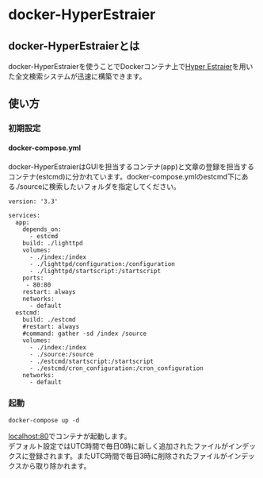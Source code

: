 # docker-HyperEstraier
## docker-HyperEstraierとは
docker-HyperEstraierを使うことでDockerコンテナ上で[Hyper Estraier](https://dbmx.net/hyperestraier/)を用いた全文検索システムが迅速に構築できます。

## 使い方
### 初期設定
#### docker-compose.yml
docker-HyperEstraierはGUIを担当するコンテナ(app)と文章の登録を担当するコンテナ(estcmd)に分かれています。docker-compose.ymlのestcmd下にある./sourceに検索したいフォルダを指定してください。
```
version: '3.3'

services:
  app:
    depends_on:
      - estcmd 
    build: ./lighttpd
    volumes:
      - ./index:/index
      - ./lighttpd/configuration:/configuration
      - ./lighttpd/startscript:/startscript
    ports: 
     - 80:80
    restart: always
    networks:
      - default
  estcmd:
    build: ./estcmd
    #restart: always
    #command: gather -sd /index /source
    volumes:
      - ./index:/index
      - ./source:/source
      - ./estcmd/startscript:/startscript
      - ./estcmd/cron_configuration:/cron_configuration
    networks:
      - default
```

### 起動
```
docker-compose up -d
```
[localhost:80](http://localhost:80)でコンテナが起動します。  
デフォルト設定ではUTC時間で毎日0時に新しく追加されたファイルがインデックスに登録されます。またUTC時間で毎日3時に削除されたファイルがインデックスから取り除かれます。